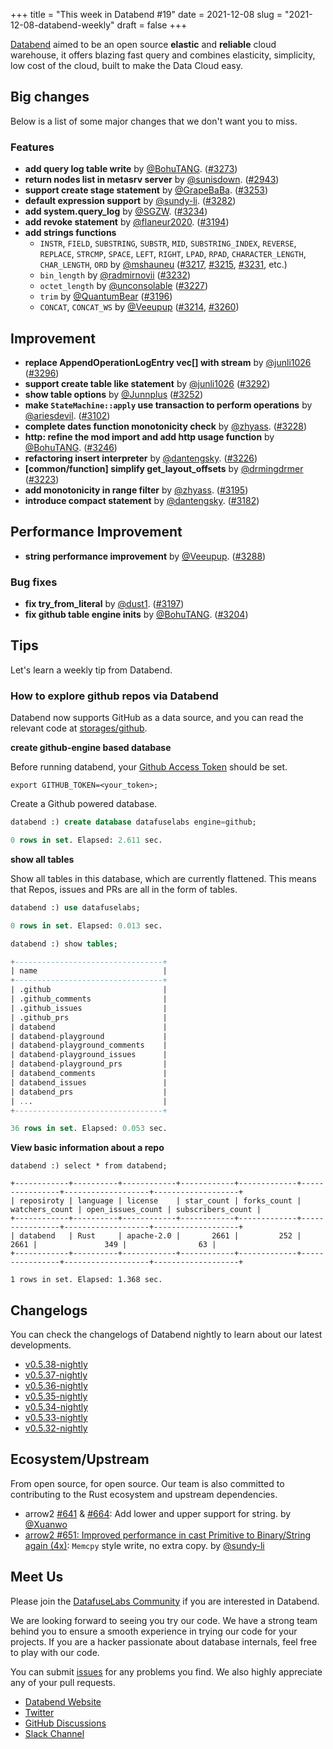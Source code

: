+++
title = "This week in Databend #19"
date = 2021-12-08
slug = "2021-12-08-databend-weekly"
draft = false
+++

[Databend](https://github.com/datafuselabs/databend) aimed to be an open source **elastic** and **reliable** cloud warehouse, it offers blazing fast query and combines elasticity, simplicity, low cost of the cloud, built to make the Data Cloud easy.

## Big changes

Below is a list of some major changes that we don't want you to miss.

### Features

- **add query log table write** by [@BohuTANG](https://github.com/BohuTANG). ([#3273](https://github.com/datafuselabs/databend/pull/3273))
- **return nodes list in metasrv server** by [@sunisdown](https://github.com/sunisdown). ([#2943](https://github.com/datafuselabs/databend/pull/2943))
- **support create stage statement** by [@GrapeBaBa](https://github.com/GrapeBaBa). ([#3253](https://github.com/datafuselabs/databend/pull/3253))
- **default expression support** by [@sundy-li](https://github.com/sundy-li/). ([#3282](https://github.com/datafuselabs/databend/pull/3282))
- **add system.query_log** by [@SGZW](https://github.com/SGZW). ([#3234](https://github.com/datafuselabs/databend/pull/3234))
- **add revoke statement** by [@flaneur2020](https://github.com/flaneur2020). ([#3194](https://github.com/datafuselabs/databend/pull/3194))
- **add strings functions**
  - `INSTR`, `FIELD`, `SUBSTRING`, `SUBSTR`, `MID`, `SUBSTRING_INDEX`, `REVERSE`, `REPLACE`, `STRCMP`, `SPACE`, `LEFT`, `RIGHT`, `LPAD`, `RPAD`, `CHARACTER_LENGTH`, `CHAR_LENGTH`, `ORD` by [@mshauneu](https://github.com/mshauneu) ([#3217](https://github.com/datafuselabs/databend/pull/3217), [#3215](https://github.com/datafuselabs/databend/pull/3215), [#3231](https://github.com/datafuselabs/databend/pull/3231), etc.)
  - `bin_length` by [@radmirnovii](https://github.com/radmirnovii) ([#3232](https://github.com/datafuselabs/databend/pull/3232))
  - `octet_length` by [@unconsolable](https://github.com/unconsolable) ([#3227](https://github.com/datafuselabs/databend/pull/3227))
  - `trim` by [@QuantumBear](https://github.com/QuantumBear) ([#3196](https://github.com/datafuselabs/databend/pull/3196))
  - `CONCAT`, `CONCAT_WS` by [@Veeupup](https://github.com/Veeupup) ([#3214](https://github.com/datafuselabs/databend/pull/3214), [#3260](https://github.com/datafuselabs/databend/pull/3260))

## Improvement

- **replace AppendOperationLogEntry vec[] with stream** by [@junli1026](https://github.com/junli1026) ([#3296](https://github.com/datafuselabs/databend/pull/3296))
- **support create table like statement** by [@junli1026](https://github.com/junli1026) ([#3292](https://github.com/datafuselabs/databend/pull/3292))
- **show table options** by [@Junnplus](https://github.com/Junnplus) ([#3252](https://github.com/datafuselabs/databend/pull/3252))
- **make `StateMachine::apply` use transaction to perform operations** by [@ariesdevil](https://github.com/ariesdevil). ([#3102](https://github.com/datafuselabs/databend/pull/3102))
- **complete dates function monotonicity check** by [@zhyass](https://github.com/zhyass). ([#3228](https://github.com/datafuselabs/databend/pull/3228))
- **http: refine the mod import and add http usage function** by [@BohuTANG](https://github.com/BohuTANG). ([#3246](https://github.com/datafuselabs/databend/pull/3246))
- **refactoring insert interpreter** by [@dantengsky](https://github.com/dantengsky). ([#3226](https://github.com/datafuselabs/databend/pull/3226))
- **[common/function] simplify get_layout_offsets** by [@drmingdrmer](https://github.com/drmingdrmer) ([#3223](https://github.com/datafuselabs/databend/pull/3223))
- **add monotonicity in range filter** by [@zhyass](https://github.com/zhyass). ([#3195](https://github.com/datafuselabs/databend/pull/3195))
- **introduce compact statement** by [@dantengsky](https://github.com/dantengsky). ([#3182](https://github.com/datafuselabs/databend/pull/3182))

## Performance Improvement

- **string performance improvement** by [@Veeupup](https://github.com/Veeupup). ([#3288](https://github.com/datafuselabs/databend/pull/3288))

### Bug fixes

- **fix try_from_literal** by [@dust1](https://github.com/dust1). ([#3197](https://github.com/datafuselabs/databend/pull/3197))
- **fix github table engine inits** by [@BohuTANG](https://github.com/BohuTANG). ([#3204](https://github.com/datafuselabs/databend/pull/3204))

## Tips

Let's learn a weekly tip from Databend.

### How to explore github repos via Databend

Databend now supports GitHub as a data source, and you can read the relevant code at [storages/github](https://github.com/datafuselabs/databend/tree/main/query/src/storages/github).

**create github-engine based database**

Before running databend, your [Github Access Token](https://github.com/settings/tokens) should be set.

```shell
export GITHUB_TOKEN=<your_token>;
```

Create a Github powered database.

```sql
databend :) create database datafuselabs engine=github;

0 rows in set. Elapsed: 2.611 sec. 
```

**show all tables**

Show all tables in this database, which are currently flattened. This means that Repos, issues and PRs are all in the form of tables.

```sql
databend :) use datafuselabs;

0 rows in set. Elapsed: 0.013 sec.

databend :) show tables;

+---------------------------------+
| name                            |
+---------------------------------+
| .github                         |
| .github_comments                |
| .github_issues                  |
| .github_prs                     |
| databend                        |
| databend-playground             |
| databend-playground_comments    |
| databend-playground_issues      |
| databend-playground_prs         |
| databend_comments               |
| databend_issues                 |
| databend_prs                    |
| ...                             |
+---------------------------------+

36 rows in set. Elapsed: 0.053 sec. 

```

**View basic information about a repo**

```
databend :) select * from databend;

+------------+----------+------------+------------+-------------+----------------+-------------------+-------------------+
| reposiroty | language | license    | star_count | forks_count | watchers_count | open_issues_count | subscribers_count |
+------------+----------+------------+------------+-------------+----------------+-------------------+-------------------+
| databend   | Rust     | apache-2.0 |       2661 |         252 |           2661 |               349 |                63 |
+------------+----------+------------+------------+-------------+----------------+-------------------+-------------------+

1 rows in set. Elapsed: 1.368 sec. 
```

## Changelogs

You can check the changelogs of Databend nightly to learn about our latest developments.

- [v0.5.38-nightly](https://github.com/datafuselabs/databend/releases/tag/v0.5.38-nightly)
- [v0.5.37-nightly](https://github.com/datafuselabs/databend/releases/tag/v0.5.37-nightly)
- [v0.5.36-nightly](https://github.com/datafuselabs/databend/releases/tag/v0.5.36-nightly)
- [v0.5.35-nightly](https://github.com/datafuselabs/databend/releases/tag/v0.5.35-nightly)
- [v0.5.34-nightly](https://github.com/datafuselabs/databend/releases/tag/v0.5.34-nightly)
- [v0.5.33-nightly](https://github.com/datafuselabs/databend/releases/tag/v0.5.33-nightly)
- [v0.5.32-nightly](https://github.com/datafuselabs/databend/releases/tag/v0.5.32-nightly)

## Ecosystem/Upstream

From open source, for open source. Our team is also committed to contributing to the Rust ecosystem and upstream dependencies.

- arrow2 [#641](https://github.com/jorgecarleitao/arrow2/pull/641) & [#664](https://github.com/jorgecarleitao/arrow2/pull/664): Add lower and upper support for string. by [@Xuanwo](https://github.com/Xuanwo)
- [arrow2 #651: Improved performance in cast Primitive to Binary/String again (4x)](https://github.com/jorgecarleitao/arrow2/pull/651): `Memcpy` style write, no extra copy. by [@sundy-li](https://github.com/sundy-li/)

## Meet Us

Please join the [DatafuseLabs Community](https://github.com/datafuselabs/) if you are interested in Databend.

We are looking forward to seeing you try our code. We have a strong team behind you to ensure a smooth experience in trying our code for your projects.
If you are a hacker passionate about database internals, feel free to play with our code.

You can submit [issues](https://github.com/datafuselabs/databend/issues) for any problems you find. We also highly appreciate any of your pull requests.

- [Databend Website](https://databend.rs)
- [Twitter](https://twitter.com/Datafuse_Labs)
- [GitHub Discussions](https://github.com/datafuselabs/databend/discussions)
- [Slack Channel](https://link.databend.rs/join-slack)
